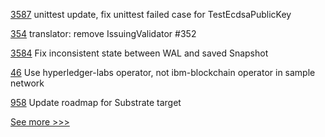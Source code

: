 
[3587](https://github.com/hyperledger/fabric/pull/3587) unittest update, fix unittest failed case for TestEcdsaPublicKey

[354](https://github.com/hyperledger-labs/fabric-token-sdk/pull/354) translator: remove IssuingValidator #352

[3584](https://github.com/hyperledger/fabric/pull/3584) Fix inconsistent state between WAL and saved Snapshot

[46](https://github.com/hyperledger-labs/fabric-operator/pull/46) Use hyperledger-labs operator, not ibm-blockchain operator in sample network

[958](https://github.com/hyperledger-labs/solang/pull/958) Update roadmap for Substrate target


[See more >>>](https://start-here.hyperledger.org/pull-requests)
